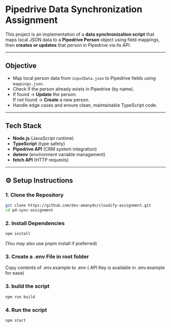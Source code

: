 # Pipedrive Data Synchronization Assignment

This project is an implementation of a **data synchronization script** that maps local JSON data to a **Pipedrive Person** object using field mappings, then **creates or updates** that person in Pipedrive via its API.

---

## Objective
- Map local person data from `inputData.json` to Pipedrive fields using `mappings.json`.
- Check if the person already exists in Pipedrive (by name).
- If found → **Update** the person.  
  If not found → **Create** a new person.
- Handle edge cases and ensure clean, maintainable TypeScript code.

---

## Tech Stack
- **Node.js** (JavaScript runtime)
- **TypeScript** (type safety)
- **Pipedrive API** (CRM system integration)
- **dotenv** (environment variable management)
- **fetch API** (HTTP requests)

---

## ⚙️ Setup Instructions

### 1. Clone the Repository
```bash
git clone https://github.com/dev-amanydv/cloudify-assignment.git
cd pd-sync-assignment
```
### 2. Install Dependencies
```bash
npm install
```
(You may also use pnpm install if preferred)

### 3.  Create a .env File in root folder

Copy contents of .env.example to .env 
( API Key is available in .env.example for ease)


### 3. build the script
```bash
npm run build
```

### 4. Run the script
```bash
npm start
```
